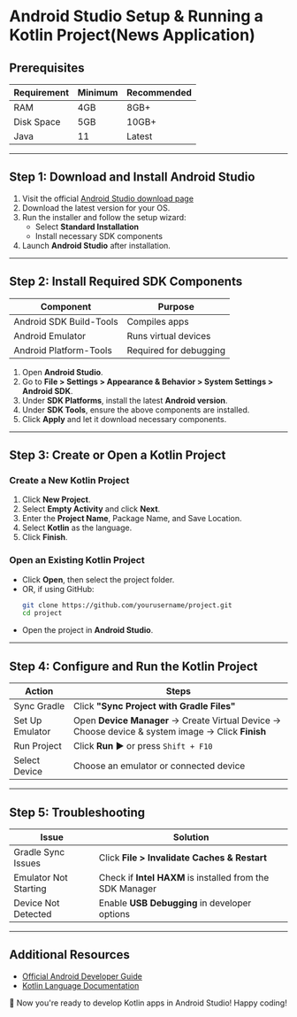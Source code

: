 # Android Studio Setup & Running a Kotlin Project(News Application)

## Prerequisites
| Requirement | Minimum | Recommended |
|------------|---------|-------------|
| RAM        | 4GB     | 8GB+        |
| Disk Space | 5GB     | 10GB+       |
| Java       | 11      | Latest      |

---

## Step 1: Download and Install Android Studio
1. Visit the official [Android Studio download page](https://developer.android.com/studio)
2. Download the latest version for your OS.
3. Run the installer and follow the setup wizard:
   - Select **Standard Installation**
   - Install necessary SDK components
4. Launch **Android Studio** after installation.

---

## Step 2: Install Required SDK Components
| Component | Purpose |
|-----------|---------|
| Android SDK Build-Tools | Compiles apps |
| Android Emulator | Runs virtual devices |
| Android Platform-Tools | Required for debugging |

1. Open **Android Studio**.
2. Go to **File > Settings > Appearance & Behavior > System Settings > Android SDK**.
3. Under **SDK Platforms**, install the latest **Android version**.
4. Under **SDK Tools**, ensure the above components are installed.
5. Click **Apply** and let it download necessary components.

---

## Step 3: Create or Open a Kotlin Project
### **Create a New Kotlin Project**
1. Click **New Project**.
2. Select **Empty Activity** and click **Next**.
3. Enter the **Project Name**, Package Name, and Save Location.
4. Select **Kotlin** as the language.
5. Click **Finish**.

### **Open an Existing Kotlin Project**
- Click **Open**, then select the project folder.
- OR, if using GitHub:
  ```bash
  git clone https://github.com/yourusername/project.git
  cd project
  ```
- Open the project in **Android Studio**.

---

## Step 4: Configure and Run the Kotlin Project
| Action | Steps |
|--------|-------|
| Sync Gradle | Click **"Sync Project with Gradle Files"** |
| Set Up Emulator | Open **Device Manager** → Create Virtual Device → Choose device & system image → Click **Finish** |
| Run Project | Click **Run ▶** or press `Shift + F10` |
| Select Device | Choose an emulator or connected device |

---

## Step 5: Troubleshooting
| Issue | Solution |
|-------|----------|
| Gradle Sync Issues | Click **File > Invalidate Caches & Restart** |
| Emulator Not Starting | Check if **Intel HAXM** is installed from the SDK Manager |
| Device Not Detected | Enable **USB Debugging** in developer options |

---

## Additional Resources
- [Official Android Developer Guide](https://developer.android.com/docs)
- [Kotlin Language Documentation](https://kotlinlang.org/docs/)

🚀 Now you're ready to develop Kotlin apps in Android Studio! Happy coding!
